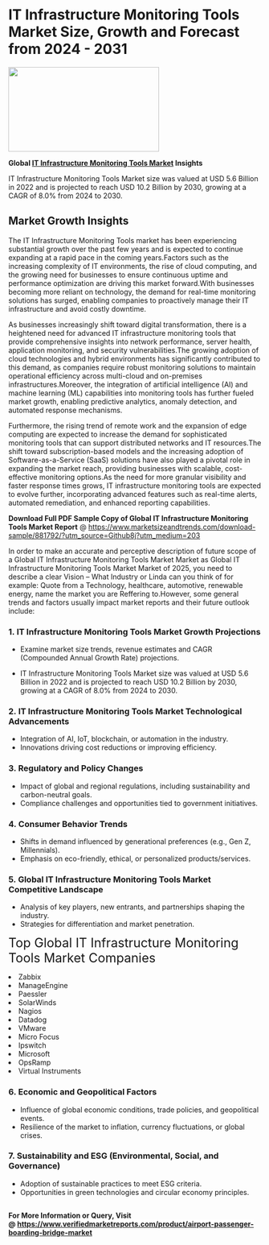 <H1>IT Infrastructure Monitoring Tools Market Size, Growth and Forecast from 2024 - 2031</H1><img class="aligncenter size-medium wp-image-584254" src="https://thirdeyenews.in/wp-content/uploads/2024/09/Global-Market-Research-300x168.jpeg" alt="" width="300" height="168" /><p><strong>Global&nbsp;<a href="https://www.marketsizeandtrends.com/download-sample/881792/?utm_source=Github8j?utm_medium=203">IT Infrastructure Monitoring Tools Market</a> Insights</strong></p><p>IT Infrastructure Monitoring Tools Market size was valued at USD 5.6 Billion in 2022 and is projected to reach USD 10.2 Billion by 2030, growing at a CAGR of 8.0% from 2024 to 2030.</p><p><h2>Market Growth Insights</h2> <p>The IT Infrastructure Monitoring Tools market has been experiencing substantial growth over the past few years and is expected to continue expanding at a rapid pace in the coming years.Factors such as the increasing complexity of IT environments, the rise of cloud computing, and the growing need for businesses to ensure continuous uptime and performance optimization are driving this market forward.With businesses becoming more reliant on technology, the demand for real-time monitoring solutions has surged, enabling companies to proactively manage their IT infrastructure and avoid costly downtime.</p> <p>As businesses increasingly shift toward digital transformation, there is a heightened need for advanced IT infrastructure monitoring tools that provide comprehensive insights into network performance, server health, application monitoring, and security vulnerabilities.The growing adoption of cloud technologies and hybrid environments has significantly contributed to this demand, as companies require robust monitoring solutions to maintain operational efficiency across multi-cloud and on-premises infrastructures.Moreover, the integration of artificial intelligence (AI) and machine learning (ML) capabilities into monitoring tools has further fueled market growth, enabling predictive analytics, anomaly detection, and automated response mechanisms.</p> <p>Furthermore, the rising trend of remote work and the expansion of edge computing are expected to increase the demand for sophisticated monitoring tools that can support distributed networks and IT resources.The shift toward subscription-based models and the increasing adoption of Software-as-a-Service (SaaS) solutions have also played a pivotal role in expanding the market reach, providing businesses with scalable, cost-effective monitoring options.As the need for more granular visibility and faster response times grows, IT infrastructure monitoring tools are expected to evolve further, incorporating advanced features such as real-time alerts, automated remediation, and enhanced reporting capabilities.</p> <p><span class=""><strong>Download Full PDF Sample Copy of Global IT Infrastructure Monitoring Tools Market Report</strong> @ <a href="https://www.marketsizeandtrends.com/download-sample/881792/?utm_source=Github8j?utm_medium=203" target="_blank">https://www.marketsizeandtrends.com/download-sample/881792/?utm_source=Github8j?utm_medium=203</a></span></p><p>In order to make an accurate and perceptive description of future scope of a Global&nbsp;IT Infrastructure Monitoring Tools Market Market as Global&nbsp;IT Infrastructure Monitoring Tools Market Market of 2025, you need to describe a clear Vision &ndash; What Industry or Linda can you think of for example: Quote from a Technology, healthcare, automotive, renewable energy, name the market you are Reffering to.However, some general trends and factors usually impact market reports and their future outlook include:</p><h3>1.&nbsp;<strong>IT Infrastructure Monitoring Tools Market Growth Projections</strong></h3><ul><li>Examine market size trends, revenue estimates and CAGR (Compounded Annual Growth Rate) projections.</li><li><p>IT Infrastructure Monitoring Tools Market size was valued at USD 5.6 Billion in 2022 and is projected to reach USD 10.2 Billion by 2030, growing at a CAGR of 8.0% from 2024 to 2030.</p></li></ul><h3>2.&nbsp;<strong>IT Infrastructure Monitoring Tools Market Technological Advancements</strong></h3><ul><li>Integration of AI, IoT, blockchain, or automation in the industry.</li><li>Innovations driving cost reductions or improving efficiency.</li></ul><h3>3.&nbsp;<strong>Regulatory and Policy Changes</strong></h3><ul><li>Impact of global and regional regulations, including sustainability and carbon-neutral goals.</li><li>Compliance challenges and opportunities tied to government initiatives.</li></ul><h3>4.&nbsp;<strong>Consumer Behavior Trends</strong></h3><ul><li>Shifts in demand influenced by generational preferences (e.g., Gen Z, Millennials).</li><li>Emphasis on eco-friendly, ethical, or personalized products/services.</li></ul><h3>5.&nbsp;<strong>Global IT Infrastructure Monitoring Tools Market Competitive Landscape</strong></h3><ul><li>Analysis of key players, new entrants, and partnerships shaping the industry.</li><li>Strategies for differentiation and market penetration.</li></ul><p data-pm-slice="1 1 []"><span style="color: inherit; font-family: inherit; font-size: 25px;">Top Global IT Infrastructure Monitoring Tools Market Companies</span></p><div class="" data-test-id=""><p><li>Zabbix</li><li> ManageEngine</li><li> Paessler</li><li> SolarWinds</li><li> Nagios</li><li> Datadog</li><li> VMware</li><li> Micro Focus</li><li> Ipswitch</li><li> Microsoft</li><li> OpsRamp</li><li> Virtual Instruments</li></p></div><h3>6.&nbsp;<strong>Economic and Geopolitical Factors</strong></h3><ul><li>Influence of global economic conditions, trade policies, and geopolitical events.</li><li>Resilience of the market to inflation, currency fluctuations, or global crises.</li></ul><h3>7.&nbsp;<strong>Sustainability and ESG (Environmental, Social, and Governance)</strong></h3><ul><li>Adoption of sustainable practices to meet ESG criteria.</li><li>Opportunities in green technologies and circular economy principles.</li></ul><h2><strong style="font-size: 14px;">For More Information or Query, Visit @&nbsp;</strong><a style="background-color: #ffffff; font-size: 14px;" href="https://www.marketsizeandtrends.com/report/it-infrastructure-monitoring-tools-market/" target="_blank">https://www.verifiedmarketreports.com/product/airport-passenger-boarding-bridge-market</a></h2>